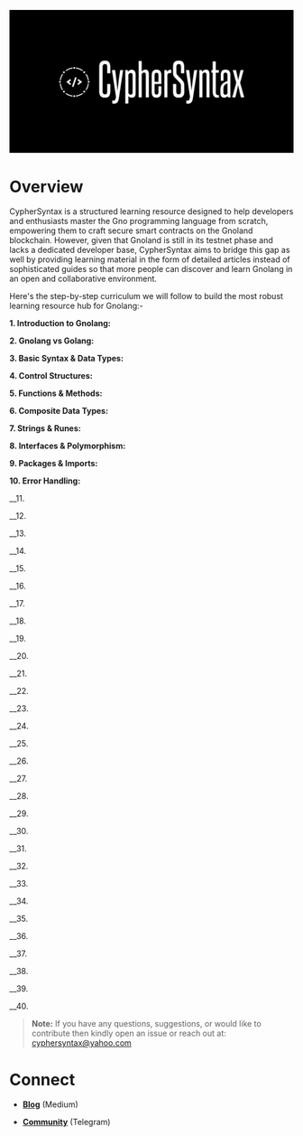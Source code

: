 ![Alt Image](https://github.com/Danish-Mahboob/CypherSyntax/blob/59c7984cfa85a5f215d67bdd50527b515f7880ed/Banner.jpg)

# Overview

CypherSyntax is a structured learning resource designed to help developers and enthusiasts master the Gno programming language from scratch, empowering them to craft secure smart contracts on the Gnoland blockchain. However, given that Gnoland is still in its testnet phase and lacks a dedicated developer base, CypherSyntax aims to bridge this gap as well by providing learning material in the form of detailed articles instead of sophisticated guides so that more people can discover and learn Gnolang in an open and collaborative environment.


Here's the step-by-step curriculum we will follow to build the most robust learning resource hub for Gnolang:-

__1. Introduction to Gnolang:__

__2. Gnolang vs Golang:__

__3. Basic Syntax & Data Types:__

__4. Control Structures:__

__5. Functions & Methods:__

__6. Composite Data Types:__

__7. Strings & Runes:__

__8. Interfaces & Polymorphism:__

__9. Packages & Imports:__

__10. Error Handling:__

__11.

__12.

__13.

__14.

__15.

__16.

__17.

__18.

__19.

__20.

__21.

__22.

__23.

__24.

__25.

__26.

__27.

__28.

__29.

__30.

__31.

__32.

__33.

__34.

__35.

__36.

__37.

__38.

__39.

__40.


>__Note:__ If you have any questions, suggestions, or would like to contribute then kindly open an issue or reach out at: cyphersyntax@yahoo.com


# Connect
+ __[Blog](https://medium.com/@cyphersyntax)__ (Medium)

+ __[Community](https://t.me/cyphersyntax)__ (Telegram)

